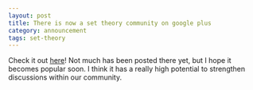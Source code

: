 ```yaml
---
layout: post
title: There is now a set theory community on google plus
category: announcement
tags: set-theory
---
```

Check it out [here](https://plus.google.com/communities/117477335662644686927)! Not much has been posted there yet, but I hope it becomes popular soon. I think it has a really high potential to strengthen discussions within our community.
